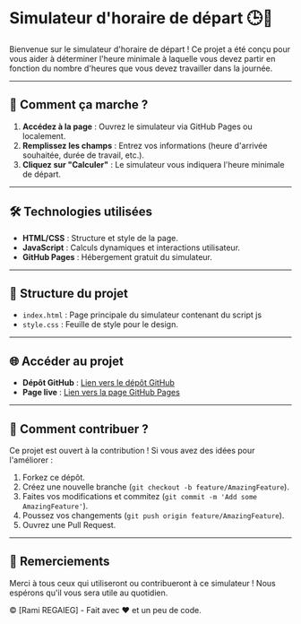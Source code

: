 
# Simulateur d'horaire de départ 🕒🚗

Bienvenue sur le simulateur d'horaire de départ ! Ce projet a été conçu pour vous aider à déterminer l'heure minimale à laquelle vous devez partir en fonction du nombre d'heures que vous devez travailler dans la journée.

---

## 🚀 Comment ça marche ?

1. **Accédez à la page** : Ouvrez le simulateur via GitHub Pages ou localement.
2. **Remplissez les champs** : Entrez vos informations (heure d'arrivée souhaitée, durée de travail, etc.).
3. **Cliquez sur "Calculer"** : Le simulateur vous indiquera l'heure minimale de départ.

---

## 🛠️ Technologies utilisées

- **HTML/CSS** : Structure et style de la page.
- **JavaScript** : Calculs dynamiques et interactions utilisateur.
- **GitHub Pages** : Hébergement gratuit du simulateur.

---

## 📂 Structure du projet

- `index.html` : Page principale du simulateur contenant du script js
- `style.css` : Feuille de style pour le design.

---

## 🌐 Accéder au projet

- **Dépôt GitHub** : [Lien vers le dépôt GitHub](https://github.com/votre-utilisateur/simulateur-horaire-depart)
- **Page live** : [Lien vers la page GitHub Pages](https://votre-utilisateur.github.io/simulateur-horaire-depart)

---

## 🤔 Comment contribuer ?

Ce projet est ouvert à la contribution ! Si vous avez des idées pour l'améliorer :

1. Forkez ce dépôt.
2. Créez une nouvelle branche (`git checkout -b feature/AmazingFeature`).
3. Faites vos modifications et commitez (`git commit -m 'Add some AmazingFeature'`).
4. Poussez vos changements (`git push origin feature/AmazingFeature`).
5. Ouvrez une Pull Request.

---

## 🙏 Remerciements

Merci à tous ceux qui utiliseront ou contribueront à ce simulateur ! Nous espérons qu'il vous sera utile au quotidien.

© [Rami REGAIEG] - Fait avec ❤️ et un peu de code.
